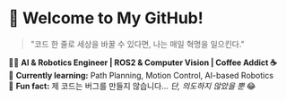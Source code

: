 # 🚀 Welcome to My GitHub!
> "코드 한 줄로 세상을 바꿀 수 있다면, 나는 매일 혁명을 일으킨다."  

👨‍💻 **AI & Robotics Engineer | ROS2 & Computer Vision | Coffee Addict ☕**  
🎯 **Currently learning:** Path Planning, Motion Control, AI-based Robotics  
📌 **Fun fact:** 제 코드는 버그를 만들지 않습니다... *단, 의도하지 않았을 뿐* 😂  
